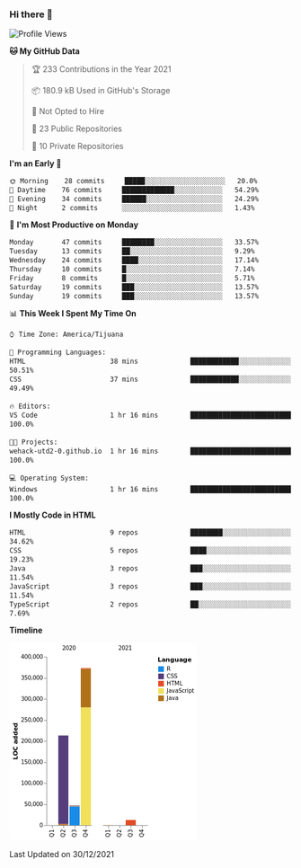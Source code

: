 ### Hi there 👋

<!--START_SECTION:waka-->
![Profile Views](http://img.shields.io/badge/Profile%20Views-0-blue)

**🐱 My GitHub Data** 

> 🏆 233 Contributions in the Year 2021
 > 
> 📦 180.9 kB Used in GitHub's Storage 
 > 
> 🚫 Not Opted to Hire
 > 
> 📜 23 Public Repositories 
 > 
> 🔑 10 Private Repositories  
 > 
**I'm an Early 🐤** 

```text
🌞 Morning    28 commits     █████░░░░░░░░░░░░░░░░░░░░   20.0% 
🌆 Daytime    76 commits     █████████████░░░░░░░░░░░░   54.29% 
🌃 Evening    34 commits     ██████░░░░░░░░░░░░░░░░░░░   24.29% 
🌙 Night      2 commits      ░░░░░░░░░░░░░░░░░░░░░░░░░   1.43%

```
📅 **I'm Most Productive on Monday** 

```text
Monday       47 commits     ████████░░░░░░░░░░░░░░░░░   33.57% 
Tuesday      13 commits     ██░░░░░░░░░░░░░░░░░░░░░░░   9.29% 
Wednesday    24 commits     ████░░░░░░░░░░░░░░░░░░░░░   17.14% 
Thursday     10 commits     █░░░░░░░░░░░░░░░░░░░░░░░░   7.14% 
Friday       8 commits      █░░░░░░░░░░░░░░░░░░░░░░░░   5.71% 
Saturday     19 commits     ███░░░░░░░░░░░░░░░░░░░░░░   13.57% 
Sunday       19 commits     ███░░░░░░░░░░░░░░░░░░░░░░   13.57%

```


📊 **This Week I Spent My Time On** 

```text
⌚︎ Time Zone: America/Tijuana

💬 Programming Languages: 
HTML                     38 mins             ████████████░░░░░░░░░░░░░   50.51% 
CSS                      37 mins             ████████████░░░░░░░░░░░░░   49.49%

🔥 Editors: 
VS Code                  1 hr 16 mins        █████████████████████████   100.0%

🐱‍💻 Projects: 
wehack-utd2-0.github.io  1 hr 16 mins        █████████████████████████   100.0%

💻 Operating System: 
Windows                  1 hr 16 mins        █████████████████████████   100.0%

```

**I Mostly Code in HTML** 

```text
HTML                     9 repos             ████████░░░░░░░░░░░░░░░░░   34.62% 
CSS                      5 repos             ████░░░░░░░░░░░░░░░░░░░░░   19.23% 
Java                     3 repos             ███░░░░░░░░░░░░░░░░░░░░░░   11.54% 
JavaScript               3 repos             ███░░░░░░░░░░░░░░░░░░░░░░   11.54% 
TypeScript               2 repos             ██░░░░░░░░░░░░░░░░░░░░░░░   7.69%

```


**Timeline**

![Chart not found](https://raw.githubusercontent.com/Aarushi-Pandey/Aarushi-Pandey/main/charts/bar_graph.png) 


 Last Updated on 30/12/2021
<!--END_SECTION:waka-->
